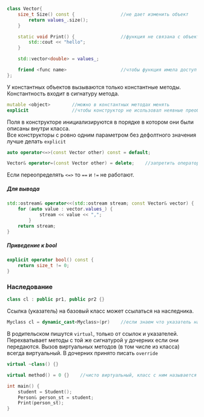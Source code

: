 ```cpp
class Vector{
	size_t Size() const {                 //не дает изменить объект
		return values_.size();
	}

	static void Print() {                 //функция не связана с объектами класса
		std::cout << "hello";
	}

	std::vector<double> = values_;

	friend <func name>                    //чтобы функция имела доступ к объектам класса
};
```


У константных объектов вызываются только константные методы. Константность входит в сигнатуру метода.

```cpp
mutable <object>        //можно в константных методах менять
explicit                //чтобы конструктор не исользовал неявные преобразования
```

Поля в конструкторе инициализируются в порядке в котором они были описаны внутри класса.  
Все конструкторы с ровно одним параметром без дефолтного значения лучше делать `explicit`

```cpp
auto operator<=>(const Vector other) const = default; 

Vector& operator=(const Vector other) = delete;    //запретить оператор
```
Если переопределять `<=>` то `==` и `!=` не работают.

##### Для вывода
```cpp
std::ostream& operator<<(std::ostream stream; const Vector& vector) {
	for (auto value : vector.values_) {
			stream << value << ",";
		}
	return stream;
}
```

##### Приведение к bool
```cpp
explicit operator bool() const {
	return size_t != 0;
}
```

### Наследование
```cpp
class cl : public pr1, public pr2 {}
```
Ссылка (указатель) на базовый класс может ссылаться на наследника.

```cpp
Myclass cl = dynamic_cast<Myclass>(pr)    //если знаем что указатель на самом деле указывает на тип каста
```

В родительском пишутся `virtual`, только от ссылок и указателей. Перехватывает методы с той же сигнатурой у дочерних если они передаются. Вызов виртуальных методов (в том числе из класса) всегда виртуальный. В дочерних принято писать `override`

```cpp
virtual ~class() {}

virtual method() = 0 {}    //чисто виртуальный, класс с ним называется абстрактным

int main() {
	student = Student();
	Person& person_st = student;
	Print(person_st);
}
```
